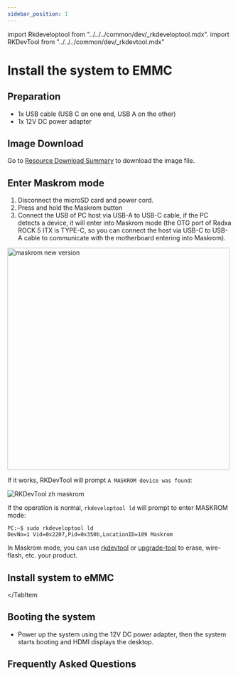 ```yaml
---
sidebar_position: 1
---
```


import Rkdeveloptool from "../../../common/dev/\_rkdeveloptool.mdx".
import RKDevTool from "../../../common/dev/\_rkdevtool.mdx"

# Install the system to EMMC

## Preparation

- 1x USB cable (USB C on one end, USB A on the other)
- 1x 12V DC power adapter

## Image Download

Go to [Resource Download Summary](../getting-started/download) to download the image file.

## Enter Maskrom mode

1. Disconnect the microSD card and power cord.
2. Press and hold the Maskrom button
3. Connect the USB of PC host via USB-A to USB-C cable, if the PC detects a device, it will enter into Maskrom mode (the OTG port of Radxa ROCK 5 ITX is TYPE-C, so you can connect the host via USB-C to USB-A cable to communicate with the motherboard entering into Maskrom).
   
<img src="/img/rock5itx/rock5itx-maskrom-new.webp" alt="maskrom new version" width="500" />

<Tabs queryString="maskrom">

<TabItem value="Windows">

If it works, RKDevTool will prompt ``A MASKROM device was found``:

   <img src="/img/configuration/rkdevtool-zh-maskrom.webp" alt="RKDevTool zh maskrom" />
</TabItem

<TabItem value="Linux">

If the operation is normal, `rkdeveloptool ld` will prompt to enter MASKROM mode:

```
PC:~$ sudo rkdeveloptool ld
DevNo=1 Vid=0x2207,Pid=0x350b,LocationID=109 Maskrom
```

</TabItem>

</Tabs>

In Maskrom mode, you can use [rkdevtool](rkdevtool) or [upgrade-tool](upgrade-tool) to erase, wire-flash, etc. your product.

## Install system to eMMC

<Tabs queryString="install-os-emmc-using-maskrom">

<TabItem value="Windows">

<RKDevTool />

</TabItem

<TabItem value="Linux">

<Rkdeveloptool />

</TabItem>

</Tabs>

## Booting the system

- Power up the system using the 12V DC power adapter, then the system starts booting and HDMI displays the desktop.

## Frequently Asked Questions
